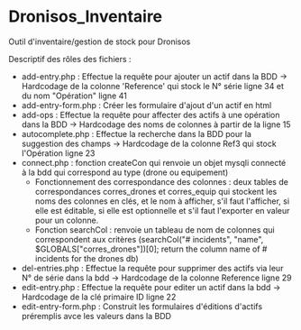 # Dronisos_Inventaire
Outil d'inventaire/gestion de stock pour Dronisos

Descriptif des rôles des fichiers : 
  - add-entry.php : Effectue la requête pour ajouter un actif dans la BDD -> Hardcodage de la colonne 'Reference' qui stock le N° série ligne 34 et du nom "Opération" ligne 41
  - add-entry-form.php : Créer les formulaire d'ajout d'un actif en html 
  - add-ops : Effectue la requête pour affecter des actifs à une opération dans la BDD -> Hardcodage des noms de colonnes à partir de la ligne 15
  - autocomplete.php : Effectue la recherche dans la BDD pour la suggestion des champs -> Hardcodage de la colonne Ref3 qui stock l'Opération ligne 23
  - connect.php : fonction createCon qui renvoie un objet mysqli connecté à la bdd qui correspond au type (drone ou equipement)
     - Fonctionnement des correspondance des colonnes : deux tables de correspondances corres_drones et corres_equip qui stockent les noms des colonnes en clés, et le nom à afficher, s'il faut l'afficher, si elle est éditable, si elle est optionnelle et s'il faut l'exporter en valeur pour un colonne.
     - Fonction searchCol : renvoie un tableau de nom de colonnes qui correspondent aux critères (searchCol("# incidents", "name", $GLOBALS["corres_drones"])[0]; return the column name of # incidents for the drones db)
  - del-entries.php : Effectue la requête pour supprimer des actifs via leur N° de série dans la bdd -> Hardcodage de la colonne Reference ligne 29
  - edit-entry.php : Effectue la requête pour editer un actif dans la bdd -> Hardcodage de la clé primaire ID ligne 22
  - edit-entry-form.php : Construit les formulaires d'éditions d'actifs préremplis avce les valeurs dans la BDD
  
